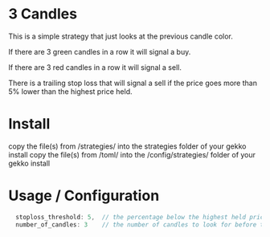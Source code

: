 # 3 Candles
This is a simple strategy that just looks at the previous candle color.

If there are 3 green candles in a row it will signal a buy.

If there are 3 red candles in a row it will signal a sell.

There is a trailing stop loss that will signal a sell if the price goes more than 5% lower than the highest price held.

# Install
copy the file(s) from /strategies/ into the strategies folder of your gekko install
copy the file(s) from /toml/ into the /config/strategies/ folder of your gekko install

# Usage / Configuration
```javascript
  stoploss_threshold: 5,  // the percentage below the highest held price to trigger the stop loss
  number_of_candles: 3    // the number of candles to look for before triggering a buy or sell
```
